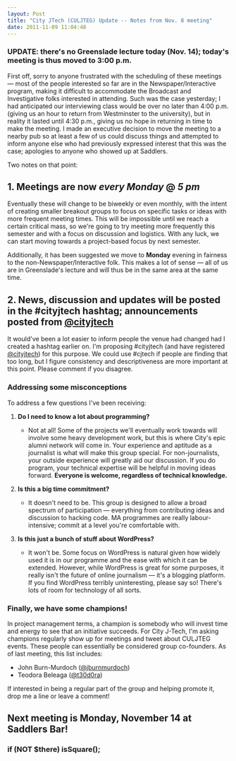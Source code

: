 ```yaml
---
layout: Post
title: "City JTech (CULJTEG) Update -- Notes from Nov. 8 meeting"
date: 2011-11-09 11:04:48
---
```


### UPDATE: there's no Greenslade lecture today (Nov. 14); today's meeting is thus moved to 3:00 p.m.

First off, sorry to anyone frustrated with the scheduling of these meetings — most of the people interested so far are in the Newspaper/Interactive program, making it difficult to accommodate the Broadcast and Investigative folks interested in attending. Such was the case yesterday; I had anticipated our interviewing class would be over no later than 4:00 p.m. (giving us an hour to return from Westminster to the university), but in reality it lasted until 4:30 p.m., giving us no hope in returning in time to make the meeting. I made an executive decision to move the meeting to a nearby pub so at least a few of us could discuss things and attempted to inform anyone else who had previously expressed interest that this was the case; apologies to anyone who showed up at Saddlers.

Two notes on that point:

## 1. Meetings are now *every* *Monday* @ *5 pm*

Eventually these will change to be biweekly or even monthly, with the intent of creating smaller breakout groups to focus on specific tasks or ideas with more frequent meeting times. This will be impossible until we reach a certain critical mass, so we're going to try meeting more frequently this semester and with a focus on discussion and logistics. With any luck, we can start moving towards a project-based focus by next semester.

Additionally, it has been suggested we move to **Monday** evening in fairness to the non-Newspaper/Interactive folk. This makes a lot of sense — all of us are in Greenslade's lecture and will thus be in the same area at the same time.

## 2. News, discussion and updates will be posted in the **#cityjtech** hashtag; announcements posted from **[@cityjtech](http://www.twitter.com/cityjtech)**

It would've been a lot easier to inform people the venue had changed had I created a hashtag earlier on. I'm proposing #cityjtech (and have registered [@cityjtech](http://www.twitter.com/cityjtech)) for this purpose. We could use #cjtech if people are finding that too long, but I figure consistency and descriptiveness are more important at this point. Please comment if you disagree.

### Addressing some misconceptions

To address a few questions I've been receiving:

1. **Do I need to know a lot about programming?**
    + Not at all! Some of the projects we'll eventually work towards will involve some heavy development work, but this is where City's epic alumni network will come in. Your experience and aptitude as a journalist is what will make this group special. For non-journalists, your outside experience will greatly aid our discussion. If you do program, your technical expertise will be helpful in moving ideas forward. **Everyone is welcome, regardless of technical knowledge.**

2. **Is this a big time commitment?**
    + It doesn't need to be. This group is designed to allow a broad spectrum of participation — everything from contributing ideas and discussion to hacking code. MA programmes are really labour-intensive; commit at a level you're comfortable with.

3. **Is this just a bunch of stuff about WordPress?**
    + It won't be. Some focus on WordPress is natural given how widely used it is in our programme and the ease with which it can be extended. However, while WordPress is great for some purposes, it really isn't the future of online journalism — it's a blogging platform. If you find WordPress terribly uninteresting, please say so! There's lots of room for technology of all sorts.

### Finally, we have some champions!

In project management terms, a champion is somebody who will invest time and energy to see that an initiative succeeds. For City J-Tech, I'm asking champions regularly show up for meetings and tweet about CULJTEG events. These people can essentially be considered group co-founders. As of last meeting, this list includes:

+ John Burn-Murdoch ([@jburnmurdoch](http://twitter.com/jburnmurdoch))
+ Teodora Beleaga ([@t30d0ra](http://twitter.com/t30d0ra))

If interested in being a regular part of the group and helping promote it, drop me a line or leave a comment!

## Next meeting is Monday, November 14 at Saddlers Bar!
### if (NOT $there) isSquare();
